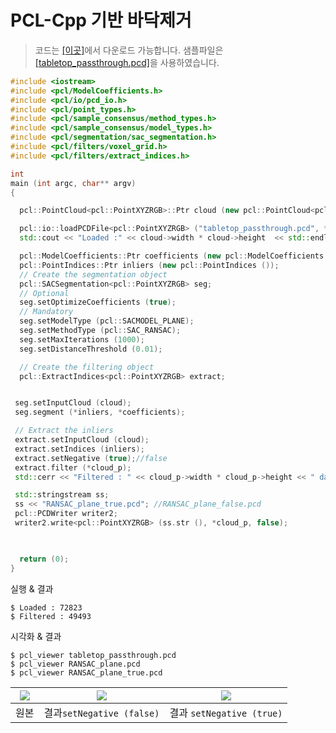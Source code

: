 # PCL-Cpp 기반 바닥제거 

> 코드는 [[이곳]](https://github.com/adioshun/gitBook_Tutorial_PCL/blob/master/Beginner/Part01-Chapter05-PCL-Cpp.cpp)에서 다운로드 가능합니다. 샘플파일은 [[tabletop_passthrough.pcd]](https://raw.githubusercontent.com/adioshun/gitBook_Tutorial_PCL/master/Beginner/sample/tabletop_passthrough.pcd)을 사용하였습니다. 

```cpp
#include <iostream>
#include <pcl/ModelCoefficients.h>
#include <pcl/io/pcd_io.h>
#include <pcl/point_types.h>
#include <pcl/sample_consensus/method_types.h>
#include <pcl/sample_consensus/model_types.h>
#include <pcl/segmentation/sac_segmentation.h>
#include <pcl/filters/voxel_grid.h>
#include <pcl/filters/extract_indices.h>

int
main (int argc, char** argv)
{

  pcl::PointCloud<pcl::PointXYZRGB>::Ptr cloud (new pcl::PointCloud<pcl::PointXYZRGB>), cloud_p (new pcl::PointCloud<pcl::PointXYZRGB>), cloud_f (new pcl::PointCloud<pcl::PointXYZRGB>);

  pcl::io::loadPCDFile<pcl::PointXYZRGB> ("tabletop_passthrough.pcd", *cloud);
  std::cout << "Loaded :" << cloud->width * cloud->height  << std::endl;

  pcl::ModelCoefficients::Ptr coefficients (new pcl::ModelCoefficients ());
  pcl::PointIndices::Ptr inliers (new pcl::PointIndices ());
  // Create the segmentation object
  pcl::SACSegmentation<pcl::PointXYZRGB> seg;
  // Optional
  seg.setOptimizeCoefficients (true);
  // Mandatory
  seg.setModelType (pcl::SACMODEL_PLANE);
  seg.setMethodType (pcl::SAC_RANSAC);
  seg.setMaxIterations (1000);
  seg.setDistanceThreshold (0.01);

  // Create the filtering object
  pcl::ExtractIndices<pcl::PointXYZRGB> extract;


 seg.setInputCloud (cloud);
 seg.segment (*inliers, *coefficients);

 // Extract the inliers
 extract.setInputCloud (cloud);
 extract.setIndices (inliers);
 extract.setNegative (true);//false
 extract.filter (*cloud_p);
 std::cerr << "Filtered : " << cloud_p->width * cloud_p->height << " data points." << std::endl;

 std::stringstream ss;
 ss << "RANSAC_plane_true.pcd"; //RANSAC_plane_false.pcd
 pcl::PCDWriter writer2;
 writer2.write<pcl::PointXYZRGB> (ss.str (), *cloud_p, false);

 

  return (0);
}
```


실행 & 결과
```
$ Loaded : 72823
$ Filtered : 49493 
```


시각화 & 결과

```
$ pcl_viewer tabletop_passthrough.pcd 
$ pcl_viewer RANSAC_plane.pcd  
$ pcl_viewer RANSAC_plane_true.pcd
```









|![](https://i.imgur.com/qhczRfW.png)|![](https://i.imgur.com/Upo7BZK.png)|![](https://i.imgur.com/j6HoJBy.png)|
|-|-|-|
|원본 | 결과`setNegative (false)` |결과 `setNegative (true)`|